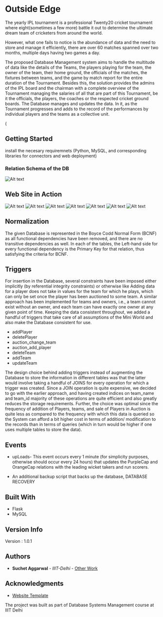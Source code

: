 # Outside Edge

The yearly IPL tournament is a professional Twenty20 cricket tournament where eight(sometimes a few more) battle it out to determine the ultimate dream team of cricketers from around the world.

However, what one fails to notice is the abundance of data and the need to store and manage it efficiently, there are over 60 matches spanned over two months, multiple days having two games a day.

The proposed Database Management system aims to handle the multitude of data like the details of the Teams, the players playing for the team, the owner of the team, their home ground, the officials of the matches, the fixtures between teams, and the game by match report for the entire duration of the Tournament. Besides this, the solution provides the admins of the IPL board and the chairman with a complete overview of the Tournament managing the salaries of all that are part of this Tournament, be it the officials, the players, the coaches or the respected cricket ground boards. The Database manages and updates the data. In it, as the Tournament progresses and adds to the record of the performances by individual players and the teams as a collective unit.

(
## Getting Started

install the necesary requiremnets (Python, MySQL, and corresponding libraries for connectors and web deployment)

### Relation Schema of the DB

![Alt text](./rs.png?raw=true "Relational Schema")

## Web Site in Action

![Alt text](./extras/1.png?raw=true "Login")
![Alt text](./extras/2.png?raw=true "Dash")
![Alt text](./extras/3.png?raw=true "Profile")
![Alt text](./extras/4.png?raw=true "Glance")
![Alt text](./extras/5.png?raw=true "Update")
![Alt text](./extras/6.png?raw=true "Insert")
![Alt text](./extras/7.png?raw=true "About Us")

## Normalization

The given Database is represented in the Boyce Codd Normal Form (BCNF) as all functional dependencies have been removed, and there are no transitive dependencies as well. In each of the tables, the Left-hand side for every functional dependency is the Primary Key for that relation, thus satisfying the criteria for BCNF.

## Triggers

For insertion in the Database, several constraints have been imposed either implicitly (by referential integrity constraints) or otherwise like Adding data for a player does not take in values for the team for which he plays, which can only be set once the player has been auctioned to some team. A similar approach has been implemented for teams and owners, i.e., a team cannot exist without an owner, and each team can have exactly one owner at any given point of time.
Keeping the data consistent throughout, we added a handful of triggers that take care of all assumptions of the Mini World and also make the Database consistent for use.

* addPlayer
* deletePlayer
* auction_change_team
* auction_add_player
* deleteTeam
* addTeam
* updateTeam

The design choice behind adding triggers instead of augmenting the Database to store the information in different tables was that the latter would involve taking a handful of JOINS for every operation for which a trigger was created. Since a JOIN operation is quite expensive, we decided to go with the earlier approach, and having created indices on team_name and team_id majority of these operations are quite efficient and also greatly reduces the storage requirements. Further, the choice was optimal since the frequency of addition of Players, teams, and sale of Players in Auction is quite less as compared to the frequency with which this data is queried so the System can afford a bit higher cost in terms of addition/ modification to the records than in terms of queries (which in turn would be higher if one uses multiple tables to store the data).

## Events

* upLoads- This event occurs every 1 minute (for simplicity purposes, otherwise should occur every 24 hours) that updates the PurpleCap and OrangeCap relations with the leading wicket takers and run scorers.

* An additional backup script that backs up the database, DATABASE RECOVERY

## Built With

* Flask 
* MySQL

## Version Info

Version : 1.0.1

## Authors

* **Suchet Aggarwal** - *IIIT-Delhi* - [Other Work](https://github.com/Suchet-Agg)


## Acknowledgments

* [Website Template](https://www.creative-tim.com/)

The project was built as part of Database Systems Management course at IIIT Delhi

